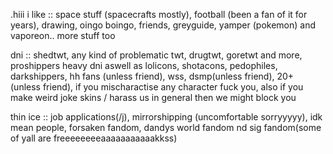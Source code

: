 .hiii 
i like ::
space stuff (spacecrafts mostly), football (been a fan of it for years), drawing, oingo boingo, friends, greyguide, yamper (pokemon) and vaporeon.. more stuff too

dni :: 
shedtwt, any kind of problematic twt, drugtwt, goretwt and more, proshippers heavy dni aswell as lolicons, shotacons, pedophiles, darkshippers, hh fans (unless friend), wss, dsmp(unless friend), 20+ (unless friend), if you mischaractise any character fuck you, also if you make weird joke skins / harass us in general then we might block you 

thin ice ::
job applications(/j), mirrorshipping (uncomfortable sorryyyyy), idk mean people, forsaken fandom, dandys world fandom nd sig fandom(some of yall are freeeeeeeeaaaaaaaaaaakkss)
